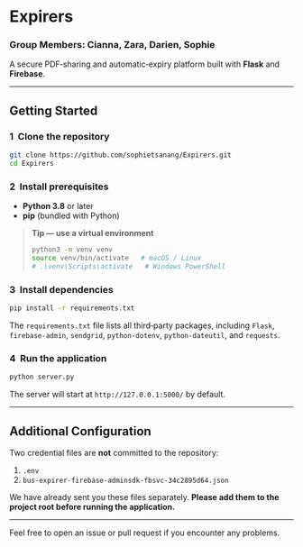 # Expirers
### Group Members: Cianna, Zara, Darien, Sophie 

A secure PDF‑sharing and automatic‑expiry platform built with **Flask** and **Firebase**.

---

## Getting Started

### 1  Clone the repository
```bash
git clone https://github.com/sophietsanang/Expirers.git
cd Expirers
```

### 2  Install prerequisites
* **Python 3.8** or later
* **pip** (bundled with Python)

> **Tip — use a virtual environment**
> ```bash
> python3 -m venv venv
> source venv/bin/activate   # macOS / Linux
> # .\venv\Scripts\activate   # Windows PowerShell
> ```

### 3  Install dependencies
```bash
pip install -r requirements.txt
```
The `requirements.txt` file lists all third‑party packages, including `Flask`, `firebase‑admin`, `sendgrid`, `python‑dotenv`, `python‑dateutil`, and `requests`.

### 4  Run the application
```bash
python server.py
```
The server will start at `http://127.0.0.1:5000/` by default.

---

## Additional Configuration
Two credential files are **not** committed to the repository:

1. `.env`
2. `bus-expirer-firebase-adminsdk-fbsvc-34c2895d64.json`

We have already sent you these files separately. **Please add them to the project root before running the application.**

---

Feel free to open an issue or pull request if you encounter any problems. 
